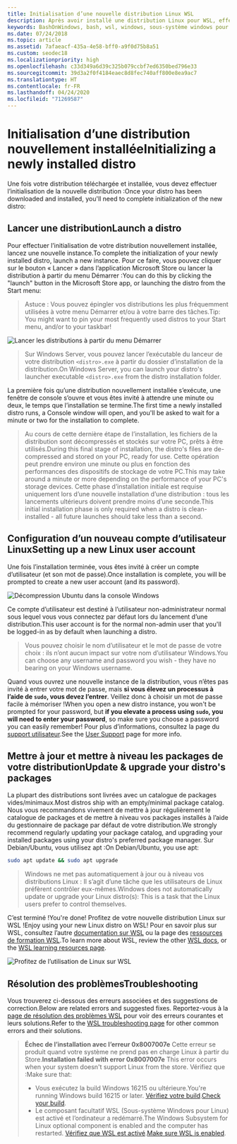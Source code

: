 ```yaml
---
title: Initialisation d’une nouvelle distribution Linux WSL
description: Après avoir installé une distribution Linux pour WSL, effectuez l’initialisation en suivant ces étapes simples.
keywords: BashOnWindows, bash, wsl, windows, sous-système windows pour linux, sous-système windows, ubuntu, debian, suse, windows 10
ms.date: 07/24/2018
ms.topic: article
ms.assetid: 7afaeacf-435a-4e58-bff0-a9f0d75b8a51
ms.custom: seodec18
ms.localizationpriority: high
ms.openlocfilehash: c33d349a6d39c325b079ccbf7ed6350bed796e33
ms.sourcegitcommit: 39d3a2f0f4184eaec8d8fec740aff800e8ea9ac7
ms.translationtype: HT
ms.contentlocale: fr-FR
ms.lasthandoff: 04/24/2020
ms.locfileid: "71269587"
---
```

# <a name="initializing-a-newly-installed-distro"></a><span data-ttu-id="080b5-104">Initialisation d’une distribution nouvellement installée</span><span class="sxs-lookup"><span data-stu-id="080b5-104">Initializing a newly installed distro</span></span>
<span data-ttu-id="080b5-105">Une fois votre distribution téléchargée et installée, vous devez effectuer l’initialisation de la nouvelle distribution :</span><span class="sxs-lookup"><span data-stu-id="080b5-105">Once your distro has been downloaded and installed, you'll need to complete initialization of the new distro:</span></span>

## <a name="launch-a-distro"></a><span data-ttu-id="080b5-106">Lancer une distribution</span><span class="sxs-lookup"><span data-stu-id="080b5-106">Launch a distro</span></span>
<span data-ttu-id="080b5-107">Pour effectuer l’initialisation de votre distribution nouvellement installée, lancez une nouvelle instance.</span><span class="sxs-lookup"><span data-stu-id="080b5-107">To complete the initialization of your newly installed distro, launch a new instance.</span></span> <span data-ttu-id="080b5-108">Pour ce faire, vous pouvez cliquer sur le bouton « Lancer » dans l’application Microsoft Store ou lancer la distribution à partir du menu Démarrer :</span><span class="sxs-lookup"><span data-stu-id="080b5-108">You can do this by clicking the "launch" button in the Microsoft Store app, or launching the distro from the Start menu:</span></span>

> <span data-ttu-id="080b5-109">Astuce : Vous pouvez épingler vos distributions les plus fréquemment utilisées à votre menu Démarrer et/ou à votre barre des tâches.</span><span class="sxs-lookup"><span data-stu-id="080b5-109">Tip: You might want to pin your most frequently used distros to your Start menu, and/or to your taskbar!</span></span>

![Lancer les distributions à partir du menu Démarrer](media/start-menu.png)

> <span data-ttu-id="080b5-111">Sur Windows Server, vous pouvez lancer l’exécutable du lanceur de votre distribution `<distro>.exe` à partir du dossier d’installation de la distribution.</span><span class="sxs-lookup"><span data-stu-id="080b5-111">On Windows Server, you can launch your distro's launcher executable `<distro>.exe` from the distro installation folder.</span></span>

<span data-ttu-id="080b5-112">La première fois qu’une distribution nouvellement installée s’exécute, une fenêtre de console s’ouvre et vous êtes invité à attendre une minute ou deux, le temps que l’installation se termine.</span><span class="sxs-lookup"><span data-stu-id="080b5-112">The first time a newly installed distro runs, a Console window will open, and you'll be asked to wait for a minute or two for the installation to complete.</span></span>

> <span data-ttu-id="080b5-113">Au cours de cette dernière étape de l’installation, les fichiers de la distribution sont décompressés et stockés sur votre PC, prêts à être utilisés.</span><span class="sxs-lookup"><span data-stu-id="080b5-113">During this final stage of installation, the distro's files are de-compressed and stored on your PC, ready for use.</span></span> <span data-ttu-id="080b5-114">Cette opération peut prendre environ une minute ou plus en fonction des performances des dispositifs de stockage de votre PC.</span><span class="sxs-lookup"><span data-stu-id="080b5-114">This may take around a minute or more depending on the performance of your PC's storage devices.</span></span> <span data-ttu-id="080b5-115">Cette phase d’installation initiale est requise uniquement lors d’une nouvelle installation d’une distribution : tous les lancements ultérieurs doivent prendre moins d’une seconde.</span><span class="sxs-lookup"><span data-stu-id="080b5-115">This initial installation phase is only required when a distro is clean-installed - all future launches should take less than a second.</span></span>

## <a name="setting-up-a-new-linux-user-account"></a><span data-ttu-id="080b5-116">Configuration d’un nouveau compte d’utilisateur Linux</span><span class="sxs-lookup"><span data-stu-id="080b5-116">Setting up a new Linux user account</span></span>

<span data-ttu-id="080b5-117">Une fois l’installation terminée, vous êtes invité à créer un compte d’utilisateur (et son mot de passe).</span><span class="sxs-lookup"><span data-stu-id="080b5-117">Once installation is complete, you will be prompted to create a new user account (and its password).</span></span> 

![Décompression Ubuntu dans la console Windows](media/UbuntuInstall.png)

<span data-ttu-id="080b5-119">Ce compte d’utilisateur est destiné à l’utilisateur non-administrateur normal sous lequel vous vous connectez par défaut lors du lancement d’une distribution.</span><span class="sxs-lookup"><span data-stu-id="080b5-119">This user account is for the normal non-admin user that you'll be logged-in as by default when launching a distro.</span></span>

> <span data-ttu-id="080b5-120">Vous pouvez choisir le nom d’utilisateur et le mot de passe de votre choix : ils n’ont aucun impact sur votre nom d’utilisateur Windows.</span><span class="sxs-lookup"><span data-stu-id="080b5-120">You can choose any username and password you wish - they have no bearing on your Windows username.</span></span> 

<span data-ttu-id="080b5-121">Quand vous ouvrez une nouvelle instance de la distribution, vous n’êtes pas invité à entrer votre mot de passe, mais **si vous élevez un processus à l’aide de `sudo`, vous devez l’entrer**. Veillez donc à choisir un mot de passe facile à mémoriser !</span><span class="sxs-lookup"><span data-stu-id="080b5-121">When you open a new distro instance, you won't be prompted for your password, but **if you elevate a process using `sudo`, you will need to enter your password**, so make sure you choose a password you can easily remember!</span></span> <span data-ttu-id="080b5-122">Pour plus d’informations, consultez la page du [support utilisateur](user-support.md).</span><span class="sxs-lookup"><span data-stu-id="080b5-122">See the [User Support](user-support.md) page for more info.</span></span>

## <a name="update--upgrade-your-distros-packages"></a><span data-ttu-id="080b5-123">Mettre à jour et mettre à niveau les packages de votre distribution</span><span class="sxs-lookup"><span data-stu-id="080b5-123">Update & upgrade your distro's packages</span></span>

<span data-ttu-id="080b5-124">La plupart des distributions sont livrées avec un catalogue de packages vides/minimaux.</span><span class="sxs-lookup"><span data-stu-id="080b5-124">Most distros ship with an empty/minimal package catalog.</span></span> <span data-ttu-id="080b5-125">Nous vous recommandons vivement de mettre à jour régulièrement le catalogue de packages et de mettre à niveau vos packages installés à l’aide du gestionnaire de package par défaut de votre distribution.</span><span class="sxs-lookup"><span data-stu-id="080b5-125">We strongly recommend regularly updating your package catalog, and upgrading your installed packages using your distro's preferred package manager.</span></span> <span data-ttu-id="080b5-126">Sur Debian/Ubuntu, vous utilisez apt :</span><span class="sxs-lookup"><span data-stu-id="080b5-126">On Debian/Ubuntu, you use apt:</span></span>

```bash
sudo apt update && sudo apt upgrade
```

> <span data-ttu-id="080b5-127">Windows ne met pas automatiquement à jour ou à niveau vos distributions Linux : Il s’agit d’une tâche que les utilisateurs de Linux préfèrent contrôler eux-mêmes.</span><span class="sxs-lookup"><span data-stu-id="080b5-127">Windows does not automatically update or upgrade your Linux distro(s): This is a task that the Linux users prefer to control themselves.</span></span>

<span data-ttu-id="080b5-128">C’est terminé !</span><span class="sxs-lookup"><span data-stu-id="080b5-128">You're done!</span></span> <span data-ttu-id="080b5-129">Profitez de votre nouvelle distribution Linux sur WSL !</span><span class="sxs-lookup"><span data-stu-id="080b5-129">Enjoy using your new Linux distro on WSL!</span></span> <span data-ttu-id="080b5-130">Pour en savoir plus sur WSL, consultez l’autre [documentation sur WSL](https://aka.ms/wsldocs) ou la page des [ressources de formation WSL](https://aka.ms/learnwsl).</span><span class="sxs-lookup"><span data-stu-id="080b5-130">To learn more about WSL, review the other [WSL docs](https://aka.ms/wsldocs), or the [WSL learning resources page](https://aka.ms/learnwsl).</span></span>

![Profitez de l’utilisation de Linux sur WSL](media/linux-on-wsl.png)

## <a name="troubleshooting"></a><span data-ttu-id="080b5-132">Résolution des problèmes</span><span class="sxs-lookup"><span data-stu-id="080b5-132">Troubleshooting</span></span>

<span data-ttu-id="080b5-133">Vous trouverez ci-dessous des erreurs associées et des suggestions de correction.</span><span class="sxs-lookup"><span data-stu-id="080b5-133">Below are related errors and suggested fixes.</span></span> <span data-ttu-id="080b5-134">Reportez-vous à la [page de résolution des problèmes WSL](troubleshooting.md) pour voir des erreurs courantes et leurs solutions.</span><span class="sxs-lookup"><span data-stu-id="080b5-134">Refer to the [WSL troubleshooting page](troubleshooting.md) for other common errors and their solutions.</span></span>

> <span data-ttu-id="080b5-135">**Échec de l’installation avec l’erreur 0x8007007e** Cette erreur se produit quand votre système ne prend pas en charge Linux à partir du Store.</span><span class="sxs-lookup"><span data-stu-id="080b5-135">**Installation failed with error 0x8007007e** This error occurs when your system doesn't support Linux from the store.</span></span>  <span data-ttu-id="080b5-136">Vérifiez que :</span><span class="sxs-lookup"><span data-stu-id="080b5-136">Make sure that:</span></span>
> * <span data-ttu-id="080b5-137">Vous exécutez la build Windows 16215 ou ultérieure.</span><span class="sxs-lookup"><span data-stu-id="080b5-137">You're running Windows build 16215 or later.</span></span> <span data-ttu-id="080b5-138">[Vérifiez votre build](troubleshooting.md#check-your-build-number).</span><span class="sxs-lookup"><span data-stu-id="080b5-138">[Check your build](troubleshooting.md#check-your-build-number).</span></span>
> * <span data-ttu-id="080b5-139">Le composant facultatif WSL (Sous-système Windows pour Linux) est activé et l’ordinateur a redémarré.</span><span class="sxs-lookup"><span data-stu-id="080b5-139">The Windows Subsystem for Linux optional component is enabled and the computer has restarted.</span></span>  <span data-ttu-id="080b5-140">[Vérifiez que WSL est activé](troubleshooting.md#confirm-wsl-is-enabled).</span><span class="sxs-lookup"><span data-stu-id="080b5-140">[Make sure WSL is enabled](troubleshooting.md#confirm-wsl-is-enabled).</span></span>
